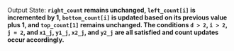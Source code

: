Output State: **`right_count` remains unchanged, `left_count[i]` is incremented by 1, `bottom_count[i]` is updated based on its previous value plus 1, and `top_count[1]` remains unchanged. The conditions `d > 2`, `i > 2`, `j = 2`, and `x1_j`, `y1_j`, `x2_j`, and `y2_j` are all satisfied and count updates occur accordingly.**